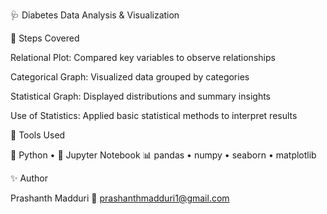 🩺 Diabetes Data Analysis & Visualization


🔹 Steps Covered

Relational Plot: Compared key variables to observe relationships

Categorical Graph: Visualized data grouped by categories

Statistical Graph: Displayed distributions and summary insights

Use of Statistics: Applied basic statistical methods to interpret results

🧰 Tools Used

🐍 Python • 📓 Jupyter Notebook
📊 pandas • numpy • seaborn • matplotlib

✨ Author

Prashanth Madduri
📧 prashanthmadduri1@gmail.com
